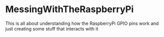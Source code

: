 # MessingWithTheRaspberryPi

This is all about understanding how the RaspberryPi GPIO pins work and just creating some stuff that interacts with it
